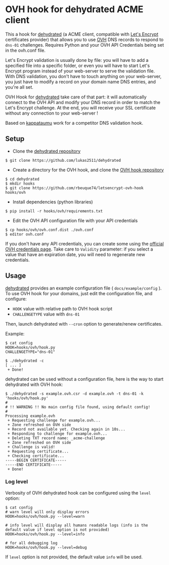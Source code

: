 # OVH hook for dehydrated ACME client

This a hook for [dehydrated](https://github.com/lukas2511/dehydrated) (a ACME client, compatible with [Let's Encrypt](https://letsencrypt.org/) certificates provider) that allows you to use [OVH](https://www.ovh.com/) DNS records to respond to `dns-01` challenges. Requires Python and your OVH API Credentials being set in the ovh.conf file.

Let's Encrypt validation is usually done by file: you will have to add a specified file into a specific folder, or even you will have to start Let's Encrypt program instead of your web-server to serve the validation file.
With DNS validation, you don't have to touch anything on your web-server, you just have to modify a record on your domain name DNS entries, and you're all set.

OVH Hook for [dehydrated](https://github.com/lukas2511/dehydrated) take care of that part: it will automatically connect to the OVH API and modify your DNS record in order to match the Let's Encrypt challenge. At the end, you will receive your SSL certificate without any connection to your web-server !


Based on [kappataumu](https://github.com/kappataumu/letsencrypt-cloudflare-hook) work for a competitor DNS validation hook.

## Setup

- Clone the [dehydrated repository](https://github.com/lukas2511/dehydrated)
```
$ git clone https://github.com/lukas2511/dehydrated
```

- Create a directory for the OVH hook, and clone the [OVH hook repository](https://github.com/rbeuque74/letsencrypt-ovh-hook)
```
$ cd dehydrated
$ mkdir hooks
$ git clone https://github.com/rbeuque74/letsencrypt-ovh-hook hooks/ovh
```

- Install dependencies (python libraries)
```
$ pip install -r hooks/ovh/requirements.txt
```

- Edit the OVH API configuration file with your API credentials
```
$ cp hooks/ovh/ovh.conf.dist ./ovh.conf
$ editor ovh.conf
```

If you don't have any API credentials, you can create some using the [official OVH credentials page](https://eu.api.ovh.com/createToken/?GET=/domain/zone/*&POST=/domain/zone/*&DELETE=/domain/zone/*). Take care to `Validity` parameter: if you select a value that have an expiration date, you will need to regenerate new credentials.


## Usage

[dehydrated](https://github.com/lukas2511/dehydrated) provides an example configuration file ( `docs/example/config` ). To use OVH hook for your domains, just edit the configuration file, and configure:
- `HOOK` value with relative path to OVH hook script
- `CHALLENGETYPE` value with `dns-01`

Then, launch dehydrated with `--cron` option to generate/renew certificates.

Example:
```
$ cat config
HOOK=hooks/ovh/hook.py
CHALLENGETYPE="dns-01"

$ ./dehydrated -c
[ ... ]
 + Done!
```

dehydrated can be used without a configuration file, here is the way to start dehydrated with OVH hook:
```
$ ./dehydrated -s example.ovh.csr -d example.ovh -t dns-01 -k 'hooks/ovh/hook.py'
#
# !! WARNING !! No main config file found, using default config!
#
Processing example.ovh
 + Requesting challenge for example.ovh...
 + Zone refreshed on OVH side
 + Record not available yet. Checking again in 10s...
 + Responding to challenge for example.ovh...
 + Deleting TXT record name: _acme-challenge
 + Zone refreshed on OVH side
 + Challenge is valid!
 + Requesting certificate...
 + Checking certificate...
-----BEGIN CERTIFICATE-----
-----END CERTIFICATE-----
 + Done!
```


### Log level

Verbosity of OVH dehydrated hook can be configured using the ```level``` option:

```
$ cat config
# warn level will only display errors
HOOK=hooks/ovh/hook.py --level=warn

# info level will display all humans readable logs (info is the default value if level option is not provided)
HOOK=hooks/ovh/hook.py --level=info

# for all debugging log
HOOK=hooks/ovh/hook.py --level=debug
```

If ```level``` option is not provided, the default value ```info``` will be used.
